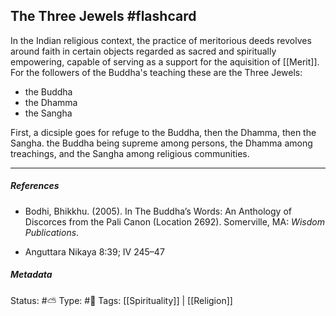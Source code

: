 ## The Three Jewels #flashcard 

In the Indian religious context, the practice of meritorious deeds revolves around faith in certain objects regarded as sacred and spiritually empowering, capable of serving as a support for the aquisition of [[Merit]]. For the followers of the Buddha's teaching these are the Three Jewels:

-  the Buddha
-  the Dhamma
-  the Sangha

First, a dicsiple goes for refuge to the Buddha, then the Dhamma, then the Sangha. the Buddha being supreme among persons, the Dhamma among treachings, and the Sangha among religious communities.

___

##### References

- Bodhi, Bhikkhu. (2005). In The Buddha’s Words: An Anthology of Discorces from the Pali Canon (Location 2692). Somerville, MA: _Wisdom Publications_.

- Anguttara Nikaya 8:39; IV 245–47

##### Metadata
Status: #⛅️ 
Type: #🔵 
Tags: [[Spirituality]] | [[Religion]]